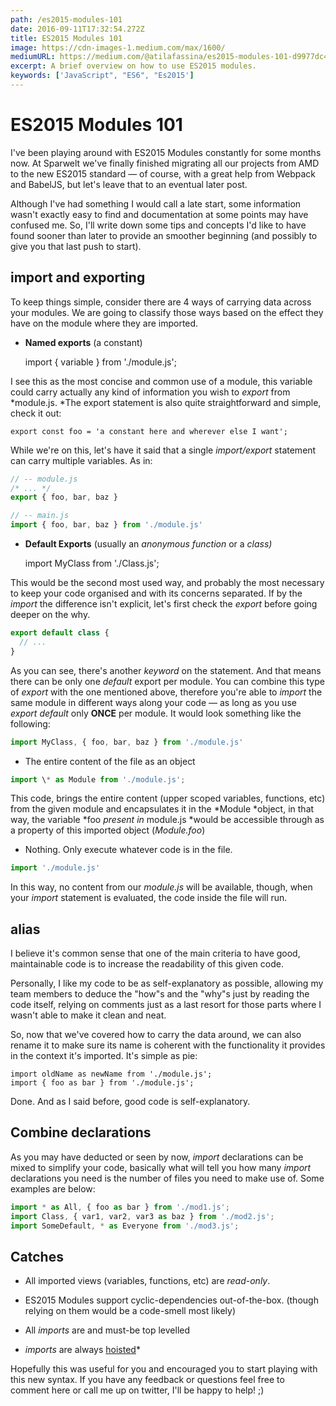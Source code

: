 ```yaml
---
path: /es2015-modules-101
date: 2016-09-11T17:32:54.272Z
title: ES2015 Modules 101
image: https://cdn-images-1.medium.com/max/1600/
mediumURL: https://medium.com/@atilafassina/es2015-modules-101-d9977dc4d4c7
excerpt: A brief overview on how to use ES2015 modules.
keywords: ['JavaScript", "ES6", "Es2015']
---
```


# ES2015 Modules 101

I've been playing around with ES2015 Modules constantly for some months now. At Sparwelt we've finally finished migrating all our projects from AMD to the new ES2015 standard — of course, with a great help from Webpack and BabelJS, but let's leave that to an eventual later post.

Although I've had something I would call a late start, some information wasn't exactly easy to find and documentation at some points may have confused me. So, I'll write down some tips and concepts I'd like to have found sooner than later to provide an smoother beginning (and possibly to give you that last push to start).

## import and exporting

To keep things simple, consider there are 4 ways of carrying data across your modules. We are going to classify those ways based on the effect they have on the module where they are imported.

- **Named exports** (a constant)

  import { variable } from './module.js';

I see this as the most concise and common use of a module, this variable could carry actually any kind of information you wish to _export_ from *module.js. *The export statement is also quite straightforward and simple, check it out:

    export const foo = 'a constant here and wherever else I want';

While we're on this, let's have it said that a single _import/export_ statement can carry multiple variables. As in:

```js
// -- module.js
/* ... */
export { foo, bar, baz }

// -- main.js
import { foo, bar, baz } from './module.js'
```

- **Default Exports** (usually an _anonymous function_ or a _class)_

  import MyClass from './Class.js';

This would be the second most used way, and probably the most necessary to keep your code organised and with its concerns separated. If by the _import_ the difference isn't explicit, let's first check the _export_ before going deeper on the why.

```js
export default class {
  // ...
}
```

As you can see, there's another _keyword_ on the statement. And that means there can be only one _default_ export per module. You can combine this type of _export_ with the one mentioned above, therefore you're able to _import_ the same module in different ways along your code — as long as you use _export default_ only **ONCE** per module. It would look something like the following:

```js
import MyClass, { foo, bar, baz } from './module.js'
```

- The entire content of the file as an object

```js
import \* as Module from './module.js';
```

This code, brings the entire content (upper scoped variables, functions, etc) from the given module and encapsulates it in the *Module *object, in that way, the variable *foo *present in* module.js *would be accessible through as a property of this imported object (_Module.foo_)

- Nothing. Only execute whatever code is in the file.

```js
import './module.js'
```

In this way, no content from our _module.js_ will be available, though, when your _import_ statement is evaluated, the code inside the file will run.

## alias

I believe it's common sense that one of the main criteria to have good, maintainable code is to increase the readability of this given code.

Personally, I like my code to be as self-explanatory as possible, allowing my team members to deduce the "how"s and the "why"s just by reading the code itself, relying on comments just as a last resort for those parts where I wasn't able to make it clean and neat.

So, now that we've covered how to carry the data around, we can also rename it to make sure its name is coherent with the functionality it provides in the context it's imported. It's simple as pie:

    import oldName as newName from './module.js';
    import { foo as bar } from './module.js';

Done. And as I said before, good code is self-explanatory.

## Combine declarations

As you may have deducted or seen by now, _import_ declarations can be mixed to simplify your code, basically what will tell you how many _import_ declarations you need is the number of files you need to make use of. Some examples are below:

```js
import * as All, { foo as bar } from './mod1.js';
import Class, { var1, var2, var3 as baz } from './mod2.js';
import SomeDefault, * as Everyone from './mod3.js';
```

## Catches

- All imported views (variables, functions, etc) are _read-only_.

- ES2015 Modules support cyclic-dependencies out-of-the-box. (though relying on them would be a code-smell most likely)

- All _imports_ are and must-be top levelled

- _imports_ are always [hoisted](https://developer.mozilla.org/en-US/docs/Glossary/Hoisting)\*

Hopefully this was useful for you and encouraged you to start playing with this new syntax. If you have any feedback or questions feel free to comment here or call me up on twitter, I'll be happy to help! ;)
